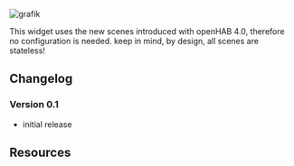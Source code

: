 ![grafik](https://github.com/hmerk/semanticHomeMenu/blob/main/screenshots/Scene_dark.jpg)

This widget uses the new scenes introduced with openHAB 4.0, therefore no configuration is needed.
keep in mind, by design, all scenes are stateless!

## Changelog

### Version 0.1
- initial release

## Resources
